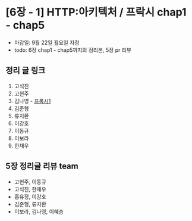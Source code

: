 # [6장 - 1] HTTP:아키텍처 / 프락시 chap1 - chap5

- 마감일: 9월 22일 월요일 자정
- todo: 6장 chap1 - chap5까지의 정리본, 5장 pr 리뷰

## 정리 글 링크

1. 고석진
2. 고현주
3. 김나영 - [프록시1](https://feel5ny.github.io/2019/09/22/HTTP_006/)
4. 김준형
5. 류지환
6. 이강호
7. 이동규
8. 이보라
9. 한재우

## 5장 정리글 리뷰 team

- 고현주, 이동규
- 고석진, 한재우
- 홍유정, 이강호
- 김준형, 류지환
- 이보라, 김나영, 이혜승
